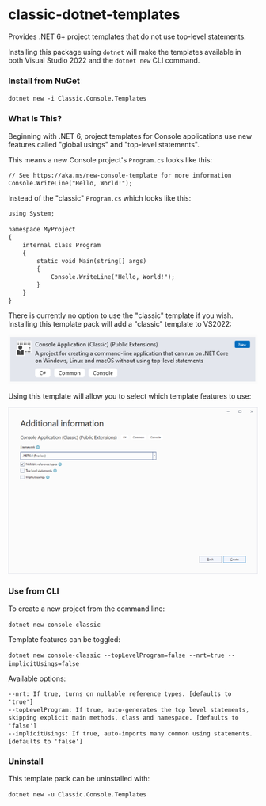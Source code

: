 # classic-dotnet-templates

Provides .NET 6+ project templates that do not use top-level statements.

Installing this package using `dotnet` will make the templates available in both Visual Studio 2022 and the `dotnet new` CLI command.

### Install from NuGet

`dotnet new -i Classic.Console.Templates`

### What Is This?

Beginning with .NET 6, project templates for Console applications use new features called "global usings" and "top-level statements".

This means a new Console project's `Program.cs` looks like this:

```
// See https://aka.ms/new-console-template for more information
Console.WriteLine("Hello, World!");
```

Instead of the "classic" `Program.cs` which looks like this:
```
using System;

namespace MyProject
{
    internal class Program
    {
        static void Main(string[] args)
        {
            Console.WriteLine("Hello, World!");
        }
    }
}
```

There is currently no option to use the "classic" template if you wish.  Installing this template pack will add a "classic" template to VS2022:

![VS2022 Screenshot](https://raw.githubusercontent.com/jpobst/classic-dotnet-templates/main/docs/vs-new-project.png "VS2022 Screenshot")

Using this template will allow you to select which template features to use:

![VS2022 Screenshot](https://raw.githubusercontent.com/jpobst/classic-dotnet-templates/main/docs/vs-options.png "VS2022 Screenshot")

### Use from CLI

To create a new project from the command line:

`dotnet new console-classic`

Template features can be toggled:

`dotnet new console-classic --topLevelProgram=false --nrt=true --implicitUsings=false`

Available options:
```
--nrt: If true, turns on nullable reference types. [defaults to 'true']
--topLevelProgram: If true, auto-generates the top level statements, skipping explicit main methods, class and namespace. [defaults to 'false']
--implicitUsings: If true, auto-imports many common using statements. [defaults to 'false']
```

### Uninstall

This template pack can be uninstalled with:

`dotnet new -u Classic.Console.Templates`
